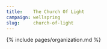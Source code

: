 ```yaml
---
title:    The Church Of Light
campaign: wellspring
slug:     church-of-light
---
```


{% include pages/organization.md %}

